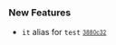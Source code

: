 ### New Features

- `it` alias for `test` <sub><sup>[3880c32](https://github.com/conventional-changelog/conventional-changelog/commit/3880c3251ba21814b0b7b187ba63fd2afa26ffb1)</sup></sub>
